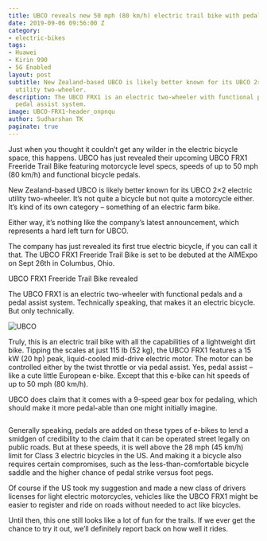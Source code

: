 ```yaml
---
title: UBCO reveals new 50 mph (80 km/h) electric trail bike with pedals
date: 2019-09-06 09:56:00 Z
category:
- electric-bikes
tags:
- Huawei
- Kirin 990
- 5G Enabled
layout: post
subtitle: New Zealand-based UBCO is likely better known for its UBCO 2×2 electric
  utility two-wheeler.
description: The UBCO FRX1 is an electric two-wheeler with functional pedals and a
  pedal assist system.
image: UBCO-FRX1-header_onpnqu
author: Sudharshan TK
paginate: true
---
```


Just when you thought it couldn’t get any wilder in the electric bicycle space, this happens. UBCO has just revealed their upcoming UBCO FRX1 Freeride Trail Bike featuring motorcycle level specs, speeds of up to 50 mph (80 km/h) and functional bicycle pedals.

New Zealand-based UBCO is likely better known for its UBCO 2×2 electric utility two-wheeler. It’s not quite a bicycle but not quite a motorcycle either. It’s kind of its own category – something of an electric farm bike.

Either way, it’s nothing like the company’s latest announcement, which represents a hard left turn for UBCO.

The company has just revealed its first true electric bicycle, if you can call it that. The UBCO FRX1 Freeride Trail Bike is set to be debuted at the AIMExpo on Sept 26th in Columbus, Ohio.

UBCO FRX1 Freeride Trail Bike revealed

The UBCO FRX1 is an electric two-wheeler with functional pedals and a pedal assist system. Technically speaking, that makes it an electric bicycle. But only technically.

![UBCO](https://res.cloudinary.com/read-write-tech/image/upload/v1567764729/UBCO_FRX1_Studio_0120copy-e1567742757983_lncehq.jpg "Electric Bike")

Truly, this is an electric trail bike with all the capabilities of a lightweight dirt bike. Tipping the scales at just 115 lb (52 kg), the UBCO FRX1 features a 15 kW (20 hp) peak, liquid-cooled mid-drive electric motor. The motor can be controlled either by the twist throttle or via pedal assist. Yes, pedal assist – like a cute little European e-bike. Except that this e-bike can hit speeds of up to 50 mph (80 km/h).

UBCO does claim that it comes with a 9-speed gear box for pedaling, which should make it more pedal-able than one might initially imagine.

![]()

Generally speaking, pedals are added on these types of e-bikes to lend a smidgen of credibility to the claim that it can be operated street legally on public roads. But at these speeds, it is well above the 28 mph (45 km/h) limit for Class 3 electric bicycles in the US. And making it a bicycle also requires certain compromises, such as the less-than-comfortable bicycle saddle and the higher chance of pedal strike versus foot pegs.

Of course if the US took my suggestion and made a new class of drivers licenses for light electric motorcycles, vehicles like the UBCO FRX1 might be easier to register and ride on roads without needed to act like bicycles.

Until then, this one still looks like a lot of fun for the trails. If we ever get the chance to try it out, we’ll definitely report back on how well it rides.
